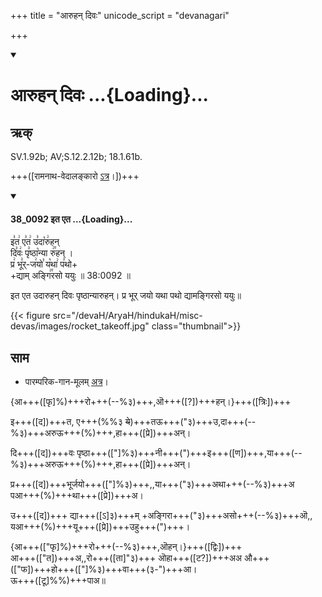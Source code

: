 +++
title = "आरुहन् दिवः"
unicode_script = "devanagari"

+++
<div class="js_include" includetitle="true" newlevelforh1="1" unfilled url="/vedAH_sAma/paravastu-sAma/devaH/misc-devas/Aruhan/">
<details open><summary><h1>आरुहन् दिवः ...{Loading}...</h1></summary>

## ऋक्

SV.1.92b; AV;S.12.2.12b; 18.1.61b.

+++([रामनाथ-वेदालङ्कारो [ऽत्र](http://www.vedakosh.com/saam-veda/poorvarchika/prapaathaka-1/ardhaprapaathaka-2/dashati-10/saam-poorva-mantra-1-2-10-02?tmpl%3D%2Fsystem%2Fapp%2Ftemplates%2Fprint%2F%26showPrintDialog%3D1&sa=D&ust=1542425956401000)।])+++


<div class="js_include" includetitle="false" newlevelforh1="3" unfilled="" url="/vedAH_sAma/kauthumam/saMhitA/vishvAsa-prastutiH/1_pUrvArchikaH/1/2/38_0092_ita_eta.md">
<details open><summary><h4>38_0092 इत एत ...{Loading}...</h4></summary>


इ꣣त꣢ ए꣣त꣢ उ꣣दा꣡रु꣢हन्  
दि꣣वः꣢ पृ꣣ष्ठा꣡न्या रु꣢꣯हन् ।  
प्र꣢ भू꣣र्-ज꣢यो꣣ य꣡था꣢ प꣣थो+  
+द्याम् अङ्गि꣢꣯रसो ययुः ॥ 38:0092 ॥  

</details>
</div>


इत एत उदारुहन् दिवः पृष्ठान्यारुहन्। प्र भूर् जयो यथा पथो द्यामङ्गिरसो ययुः॥

{{< figure src="/devaH/AryaH/hindukaH/misc-devas/images/rocket_takeoff.jpg"  class="thumbnail">}}


## साम

- पारम्परिक-गान-मूलम् [अत्र](https://archive.org/stream/sAmaveda-jaiminIya-paravastu-paramparA-docs/VIVAAHA%20UPANAYANA%20SAAMAANI#page/n2/mode/1up&sa=D&ust=1542425956402000)।
<div caption="रामानुजार्यः 1974 " class="audioEmbed" src="https://archive
.org/download/jaiminIya-sAma-gAna-paravastu-tradition-rAmAnuja/Aruhan-divaH.mp3"></div>
<div caption="गोपालार्यः 2015  " class="audioEmbed" src="https://archive
.org/download/jaiminIya-sAma-gAna-paravastu-tradition-gopAla-2015/Aruhan-divaH.mp3"></div>
<div caption="गोपालपवनयोर् अनुवचनम् 2015 1x" class="audioEmbed" src="https://archive
.org/download/jaiminIya-sAma-gAna-paravastu-tradition-anuvachanam-gopAla-pavana-2015/Aruhan-divaH.mp3"></div>
<div caption="गोपालपवनयोर् अनुवचनम् 2015 1.5x" class="audioEmbed" src="https://archive
.org/download/jaiminIya-sAma-gAna-paravastu-tradition-anuvachanam-gopAla-pavana-2015-150p-speed/Aruhan-divaH.mp3"></div>

{आ+++([फृ]%)+++रो+++(--%३)+++,ऒ+++([?])+++हन्।}+++([त्रिः])+++

इ+++([द])+++त, ए+++(%%३ ~~ये~~)+++तऊ+++("३)+++उ,दा+++(--%३)+++अरुऊ+++(%)+++,हा+++([प्रे])+++अन्।

दि+++([द])+++वः पृष्ठा+++(["]%३)+++नी+++(")+++इ+++([ण])+++,या+++(--%३)+++अरुऊ+++(%)+++,हा+++([प्रे])+++अन्।

प्र+++([द])+++भूर्जयो+++(["]%३)+++,,या+++("३)+++अथा+++(--%३)+++अ पआ+++(%)+++था+++([प्रे])+++अ।

उ+++([द])+++ द्या+++([ऽ]३)+++म् +अङ्गिरा+++("३)+++असो+++(--%३)+++ऒ,, यआ+++(%)+++यू+++([प्रे])+++उहु+++(")+++।

{आ+++(["फृ]%)+++रो+++(--%३)+++,ऒहन्।}+++([द्विः])+++  
आ+++(["त])+++अ,,रो+++([ता]"३)+++ ऒहा+++([ट?])+++अअ औ+++(["फ])+++हो+++(["]%३)+++वा+++(३-")+++आ।  
ऊ+++([टू]%%)+++पाअ॥
</details>
</div>